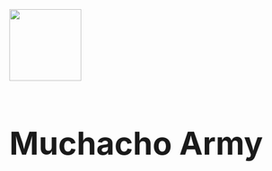 <div>
    <img src="https://muchacho-army.de/muchacho-army.png" style="width: 128px; float: left; margin-right: 10px">
    <h1 style="font-size: 56px; float: left">Muchacho Army</h1>
</div>